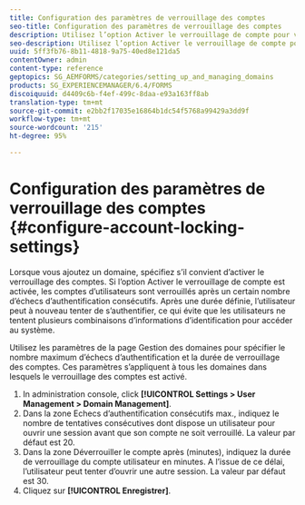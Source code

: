 ```yaml
---
title: Configuration des paramètres de verrouillage des comptes
seo-title: Configuration des paramètres de verrouillage des comptes
description: Utilisez l’option Activer le verrouillage de compte pour verrouiller des comptes utilisateur après un nombre spécifié d’échecs d’authentification consécutifs.
seo-description: Utilisez l’option Activer le verrouillage de compte pour verrouiller des comptes utilisateur après un nombre spécifié d’échecs d’authentification consécutifs.
uuid: 5ff3fb76-8b11-4818-9a75-40ed8e121da5
contentOwner: admin
content-type: reference
geptopics: SG_AEMFORMS/categories/setting_up_and_managing_domains
products: SG_EXPERIENCEMANAGER/6.4/FORMS
discoiquuid: d4409c6b-f4ef-499c-8daa-e93a163ff8ab
translation-type: tm+mt
source-git-commit: e2bb2f17035e16864b1dc54f5768a99429a3dd9f
workflow-type: tm+mt
source-wordcount: '215'
ht-degree: 95%

---
```



# Configuration des paramètres de verrouillage des comptes {#configure-account-locking-settings}

Lorsque vous ajoutez un domaine, spécifiez s’il convient d’activer le verrouillage des comptes. Si l’option Activer le verrouillage de compte est activée, les comptes d’utilisateurs sont verrouillés après un certain nombre d’échecs d’authentification consécutifs. Après une durée définie, l’utilisateur peut à nouveau tenter de s’authentifier, ce qui évite que les utilisateurs ne tentent plusieurs combinaisons d’informations d’identification pour accéder au système.

Utilisez les paramètres de la page Gestion des domaines pour spécifier le nombre maximum d’échecs d’authentification et la durée de verrouillage des comptes. Ces paramètres s’appliquent à tous les domaines dans lesquels le verrouillage des comptes est activé.

1. In administration console, click **[!UICONTROL Settings > User Management > Domain Management]**.
1. Dans la zone Echecs d’authentification consécutifs max., indiquez le nombre de tentatives consécutives dont dispose un utilisateur pour ouvrir une session avant que son compte ne soit verrouillé. La valeur par défaut est 20.   
1. Dans la zone Déverrouiller le compte après (minutes), indiquez la durée de verrouillage du compte utilisateur en minutes. A l’issue de ce délai, l’utilisateur peut tenter d’ouvrir une autre session. La valeur par défaut est 30.   
1. Cliquez sur **[!UICONTROL Enregistrer]**.


